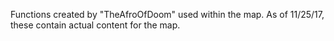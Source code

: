 Functions created by "TheAfroOfDoom" used within the map.  As of 11/25/17, these contain actual content for the map.
